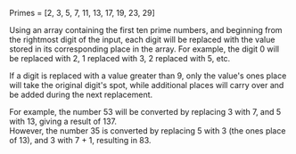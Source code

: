 Primes = [2, 3, 5, 7, 11, 13, 17, 19, 23, 29]

Using an array containing the first ten prime numbers, and beginning from the rightmost digit of the input, each digit will be replaced with the value stored in its corresponding place in the array.
For example, the digit 0 will be replaced with 2, 1 replaced with 3, 2 replaced with 5, etc. 

If a digit is replaced with a value greater than 9, only the value's ones place will take the original digit's spot, while additional places will carry over and be added during the next replacement.

For example, the number 53 will be converted by replacing 3 with 7, and 5 with 13, giving a result of 137. <br/>
However, the number 35 is converted by replacing 5 with 3 (the ones place of 13), and 3 with 7 + 1, resulting in 83.
